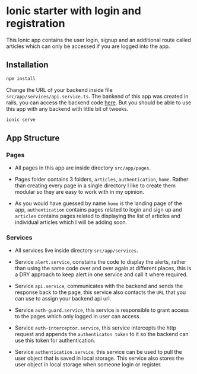 # Ionic starter with login and registration

This Ionic app contains the user login, signup and an additional route called articles which can only be accessed if you are logged into the app.

## Installation

```sh
npm install
```
Change the URL of your backend inside file `src/app/services/api.service.ts`.
The bankend of this app was created in rails, you can access the backend code [here](https://github.com/shairyar/rails-api-for-ionic). But you should be able to use this app with any backend with little bit of tweeks.
```sh
ionic serve
```

## App Structure

### Pages
* All pages in this app are inside directory `src/app/pages`. 

* Pages folder contains 3 folders, `articles`, `authentication`, `home`. Rather than creating every page in a single directory I like to create them modular so they are easy to work with in my opinion.
* As you would have guessed by name `home` is the landing page of the app, `authentication` contains pages related to login and sign up and `articles` contains pages related to displaying the list of articles and individual articles which I will be adding soon.

### Services
* All services live inside directory `src/app/services`.

* Service `alert.service`, constains the code to display the alerts, rather than using the same code over and over again at different places, this is a DRY approach to keep alert in one service and call it where required.
* Service `api.service`, communicates with the backend and sends the response back to the page, this service also contacts the `URL` that you can use to assign your backend api url.
* Service `auth-guard.service`, this service is responsible to grant access to the pages which only logged in user can access.
* Service `auth-interceptor.service`, this service intercepts the http request and appends the `authenticaton token` to it so the backend can use this token for authentication.
* Service `authentication.service`, this service can be used to pull the user object that is saved in local storage. This service also stores the user object in local storage when someone login or register.
